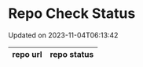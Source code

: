 # Repo Check Status

Updated on 2023-11-04T06:13:42

| repo url | repo status |
| -------- | -------- | 
